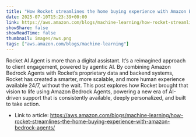```yaml
---
title: "How Rocket streamlines the home buying experience with Amazon Bedrock Agents"
date: 2025-07-10T15:23:39+00:00
link: https://aws.amazon.com/blogs/machine-learning/how-rocket-streamlines-the-home-buying-experience-with-amazon-bedrock-agents/
showShare: false
showReadTime: false
thumbnail: images/aws.png
tags: ["aws.amazon.com/blogs/machine-learning"]
---
```

Rocket AI Agent is more than a digital assistant. It’s a reimagined approach to client engagement, powered by agentic AI. By combining Amazon Bedrock Agents with Rocket’s proprietary data and backend systems, Rocket has created a smarter, more scalable, and more human experience available 24/7, without the wait. This post explores how Rocket brought that vision to life using Amazon Bedrock Agents, powering a new era of AI-driven support that is consistently available, deeply personalized, and built to take action.

- Link to article: https://aws.amazon.com/blogs/machine-learning/how-rocket-streamlines-the-home-buying-experience-with-amazon-bedrock-agents/